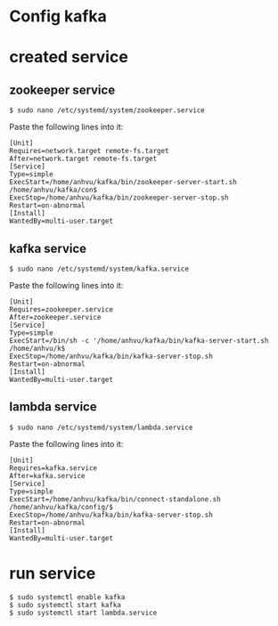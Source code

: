 Config kafka
==============================================

# created service
## zookeeper service
```ubuntu
$ sudo nano /etc/systemd/system/zookeeper.service
```
Paste the following lines into it:
```
[Unit]
Requires=network.target remote-fs.target
After=network.target remote-fs.target
[Service]
Type=simple
ExecStart=/home/anhvu/kafka/bin/zookeeper-server-start.sh /home/anhvu/kafka/con$
ExecStop=/home/anhvu/kafka/bin/zookeeper-server-stop.sh
Restart=on-abnormal
[Install]
WantedBy=multi-user.target
```

## kafka service
```ubuntu
$ sudo nano /etc/systemd/system/kafka.service
```
Paste the following lines into it:
```
[Unit]
Requires=zookeeper.service
After=zookeeper.service
[Service]
Type=simple
ExecStart=/bin/sh -c '/home/anhvu/kafka/bin/kafka-server-start.sh /home/anhvu/k$
ExecStop=/home/anhvu/kafka/bin/kafka-server-stop.sh
Restart=on-abnormal
[Install]
WantedBy=multi-user.target
```

## lambda service
```ubuntu
$ sudo nano /etc/systemd/system/lambda.service
```
Paste the following lines into it:
```
[Unit]
Requires=kafka.service
After=kafka.service
[Service]
Type=simple
ExecStart=/home/anhvu/kafka/bin/connect-standalone.sh /home/anhvu/kafka/config/$
ExecStop=/home/anhvu/kafka/bin/kafka-server-stop.sh
Restart=on-abnormal
[Install]
WantedBy=multi-user.target
```

# run service

```
$ sudo systemctl enable kafka
$ sudo systemctl start kafka
$ sudo systemctl start lambda.service
```
